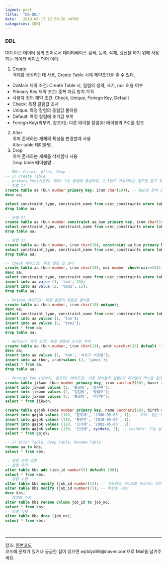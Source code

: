```yaml
---
layout: post
title:  "DB-DDL"
date:   2019-06-17 12:50:20 +0700
categories: [DB]
---
```


###  DDL
DDL이란 데이터 정의 언어로서 데이터베이스 검색, 등록, 삭제, 갱신을 하기 위해 사용하는 데이터 베이스 언어 이다.  
1. Create  
객체를 생성하는데 사용, Create Table 시에 제약조건을 줄 수 있다. 
 - DoMain 제약 조건: Create Table 시, 컬럼의 성격, 크기, null 허용 여부
 - Primary Key 제약 조건: 중복 자료 방지 목적
 - 사용자 정의 제약 조건: Check, Unique, Foriegn Key, Default  
  - Check: 특정 갈럼값 조사
  - Unique: 특정 칼럼의 동일값 불허용
  - Default: 특정 칼럼에 초기값 부여
  - Foreign Key(외부키, 참조키): 다른 테이블 칼럼(타 테이블의 PK)를 참조
2. Alter  
이미 존재하는 개체의 특성을 변경할때 사용  
Alter table 테이블명...
3. Drop  
이미 존재하는 개체를 삭제할때 사용  
Drop table 테이블명...

```sql
-- DML: Create, Alter, Drop
-- 1) Create Table
-- primary key(기본키) 제약: 1번 방법에 충실하되, 2,3번도 가능하다는 정도만 알고 있자.
-- 방법 1)
create table aa (bun number primary key, irum char(10)); -- bun은 중복 불가, not null ! 
desc aa;

select constraint_type, constraint_name from user_constraints where table_name='AA';
drop table aa;

-- 방법 2)
create table aa (bun number constraint aa_bun primary key, irum char(10));
select constraint_type, constraint_name from user_constraints where table_name='AA';
drop table aa;

-- 방법 3)
create table aa (bun number, irum char(10), constraint aa_bun primary key(bun));
select constraint_type, constraint_name from user_constraints where table_name='AA';
drop table aa;

-- Check 제약조건: 특정 칼럼 값 검사
create table aa (bun number, irum char(10), nai number check(nai>=20));
desc aa;
select constraint_type, constraint_name from user_constraints where table_name='AA';
insert into aa value (1, 'tom', 23);
insert into aa value (2, 'tom2', 13);
drop table aa;

-- Unique 제약조건: 특정 칼럼의 동일값 불허용
create table aa (bun number, irum char(10) unique);
desc aa;
select constraint_type, constraint_name from user_constraints where table_name='AA';
insert into aa values (1, 'tom');
insert into aa values (2, 'tom2');
select * from aa;
drop table aa;

-- default 제약 조건: 특정 칼럼에 초기값 부여
create table aa (bun number, irum char(10), addr varchar(20) default '강남구 역삼동');
desc aa;
insert into aa values (1, 'tom', '서초구 서초동');
insert into aa (bun, irum)values (2, 'james');
select * from aa;
drop table aa;

-- foreign key (외부키, 참조키) 제약조건: 다른 테이블의 칼럼(타 테이블의 PK)을 참조
create table jikwon (bun number primary key, irum varchar2(10), buser varchar2(10));
insert into jikwon values (1, '홍길동', '총무부');
insert into jikwon values (2, '길길동', '영업부');
insert into jikwon values (3, '홍길동', '전산부');
select * from jikwon;

create table gajok (code number primary key, name varchar2(10), birth date, jikwon_bun number references jikwon(bun));
insert into gajok values (100, '홍두께', '2000-05-05', 1); -- 주의: 없는 부모키를 참조하려고 하면 에러가 난다.
insert into gajok values (110, '홍당무', '2010-05-05', 1);
insert into gajok values (120, '신기혜', '2002-05-05', 2);
insert into gajok values (130, '신선혜', sysdate, 2); -- sysdate: 오늘 날짜 반환 (오라클만), now: 다른 모든 DB에서 같은 역할!
select * from gajok;

-- 2) Alter Table, Drop Table, Rename Table
rename aa to kbs;
select * from kbs;

-- 컬럼 관련 명령
-- 컬럼 추가
alter table kbs add (job_id number(5) default 100);
select * from kbs;
-- 컬럼 수정
alter table kbs modify (job_id number(3)); -- 자료형의 사이즈를 축소하는 것은 불가!
alter table kbs modify (job_id number(7)); -- 확장은 가능!
desc kbs;
-- 컬럼명 수정
alter table kbs rename column job_id to job_no;
select * from kbs;
-- 컬럼 삭제
alter table kbs drop (job_no);
select * from kbs;
```
<br>

<hr>
참조: <a href="https://github.com/wjddyd66/DB/tree/master/DDL">원본코드</a><br>
코드에 문제가 있거나 궁금한 점이 있으면 wjddyd66@naver.com으로  Mail을 남겨주세요.